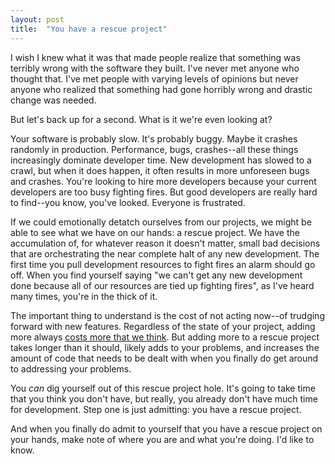 ```yaml
---
layout: post
title:  "You have a rescue project"
---
```


I wish I knew what it was that made people realize that something was terribly wrong with the software they built. I've never met anyone who thought that. I've met people with varying levels of opinions but never anyone who realized that something had gone horribly wrong and drastic change was needed.

But let's back up for a second. What is it we're even looking at?

Your software is probably slow. It's probably buggy. Maybe it crashes randomly in production. Performance, bugs, crashes--all these things increasingly dominate developer time. New development has slowed to a crawl, but when it does happen, it often results in more unforeseen bugs and crashes. You're looking to hire more developers because your current developers are too busy fighting fires. But good developers are really hard to find--you know, you've looked. Everyone is frustrated.

If we could emotionally detatch ourselves from our projects, we might be able to see what we have on our hands: a rescue project. We have the accumulation of, for whatever reason it doesn't matter, small bad decisions that are orchestrating the near complete halt of any new development. The first time you pull development resources to fight fires an alarm should go off. When you find yourself saying "we can't get any new development done because all of our resources are tied up fighting fires", as I've heard many times, you're in the thick of it.

The important thing to understand is the cost of not acting now--of trudging forward with new features. Regardless of the state of your project, adding more always [costs more that we think](http://firstround.com/article/The-one-cost-engineers-and-product-managers-dont-consider). But adding more to a rescue project takes longer than it should, likely adds to your problems, and increases the amount of code that needs to be dealt with when you finally do get around to addressing your problems.

You _can_ dig yourself out of this rescue project hole. It's going to take time that you think you don't have, but really, you already don't have much time for development. Step one is just admitting: you have a rescue project.

And when you finally do admit to yourself that you have a rescue project on your hands, make note of where you are and what you're doing. I'd like to know.
